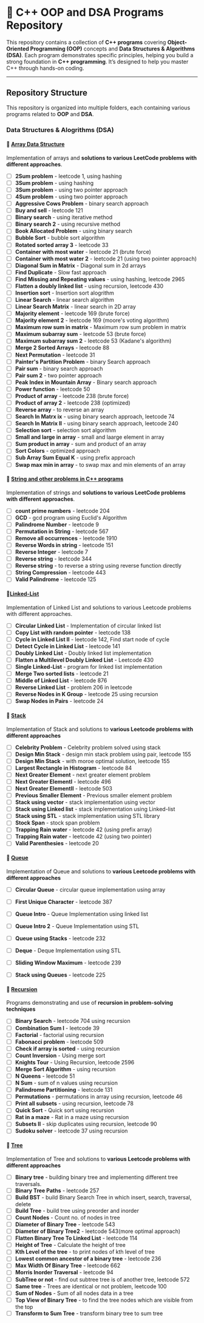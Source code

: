 # 🚀 C++ OOP and DSA Programs Repository  

This repository contains a collection of **C++ programs** covering **Object-Oriented Programming (OOP)** concepts and **Data Structures & Algorithms (DSA)**. Each program demonstrates specific principles, helping you build a strong foundation in **C++ programming**. It’s designed to help you master C++ through hands-on coding.

---

## Repository Structure

This repository is organized into multiple folders, each containing various programs related to **OOP** and **DSA**.

### Data Structures & Alogrithms (DSA)

#### 🔹 [Array Data Structure](./Array%20data%20structure/)  
Implementation of arrays and **solutions to various LeetCode problems with different approaches**.  

- [ ] **2Sum problem** - leetcode 1, using hashing
- [ ] **3Sum problem** - using hashing
- [ ] **3Sum problem** - using two pointer approach
- [ ] **4Sum problem** - using two pointer approach
- [ ] **Aggressive Cows Problem** - binary search approach
- [ ] **Buy and sell** - leetcode 121
- [ ] **Binary search** - using iterative method
- [ ] **Binary search 2** - using recursive method
- [ ] **Book Allocated Problem** - using binary search
- [ ] **Bubble Sort** - bubble sort algorithm 
- [ ] **Rotated sorted array 3** - leetcode 33
- [ ] **Container with most water** - leetcode 21 (brute force)
- [ ] **Container with most water 2** - leetcode 21 (using two pointer approach)
- [ ] **Diagonal Sum in Matrix** - Diagonal sum in 2d arrays
- [ ] **Find Duplicate** - Slow fast approach
- [ ] **Find Missing and Repeating values** - using hashing, leetcode 2965
- [ ] **Flatten a doubly linked list** - using recursion, leetcode 430
- [ ] **Insertion sort** - Insertion sort alogrithm
- [ ] **Linear Search** - linear search algorithm
- [ ] **Linear Search Matrix** - linear search in 2D array
- [ ] **Majority element** - leetcode 169 (brute force)
- [ ] **Majority element 2** - leetcode 169 (moore's voting algorithm)
- [ ] **Maximum row sum in matrix** - Maximum row sum problem in matrix
- [ ] **Maximum subarray sum** - leetcode 53 (brute force)
- [ ] **Maximum subarray sum 2** - leetcode 53 (Kadane's algorithm)
- [ ] **Merge 2 Sorted Arrays** - leetcode 88 
- [ ] **Next Permutation** - leetcode 31
- [ ] **Painter's Partition Problem** - binary Search approach
- [ ] **Pair sum** - binary search approach
- [ ] **Pair sum 2** - two pointer approach
- [ ] **Peak Index in Mountain Array** - Binary search approach
- [ ] **Power function** - leetcode 50
- [ ] **Product of array** - leetcode 238 (brute force)
- [ ] **Product of array 2** - leetcode 238 (optimized)
- [ ] **Reverse array** - to reverse an array
- [ ] **Search In Matrx ix** - using binary search approach, leetcode 74
- [ ] **Search In Matrix II** - using binary search approach, leetcode 240
- [ ] **Selection sort** - selection sort algorithm
- [ ] **Small and large in array** - small and laarge element in array
- [ ] **Sum product in array** - sum and product of an array
- [ ] **Sort Colors** - optimized approach
- [ ] **Sub Array Sum Equal K** - using prefix approach
- [ ] **Swap max min in array** - to swap max and min elements of an array

#### 🔹 [String and other problems in C++ programs](./Strings/)
Implementation of strings and **solutions to various LeetCode problems with different approaches**.  

- [ ] **count prime numbers** - leetcode 204
- [ ] **GCD** - gcd program using Euclid's Algorithm
- [ ] **Palindrome Number** - leetcode 9
- [ ] **Permutation in String** - leetcode 567
- [ ] **Remove all occurrences** - leetcode 1910
- [ ] **Reverse Words in string** - leetcode 151
- [ ] **Reverse Integer** - leetcode 7
- [ ] **Reverse string** - leetcode 344
- [ ] **Reverse string** - to reverse a string using reverse function directly
- [ ] **String Compression** - leetcode 443
- [ ] **Valid Palindrome** - leetcode 125

#### 🔹[Linked-List](./LinkedList/)
Implementation of Linked List and solutions to various Leetcode problems with different approaches.

- [ ] **Circular Linked List** - Implementation of circular linked list
- [ ] **Copy List with random pointer** - leetcode 138 
- [ ] **Cycle in Linked List II** - leetcode 142, Find start node of cycle
- [ ] **Detect Cycle in Linked List** - leetcode 141
- [ ] **Doubly Linked List** - Doubly linked list implementation
- [ ] **Flatten a Multilevel Doubly Linked List** - Leetcode 430
- [ ] **Single Linked-List** - program for linked list implementation 
- [ ] **Merge Two sorted lists** - leetcode 21
- [ ] **Middle of Linked List** - leetcode 876
- [ ] **Reverse Linked List** - problem 206 in leetcode
- [ ] **Reverse Nodes in K Group** - leetcode 25 using recursion
- [ ] **Swap Nodes in Pairs** - leetcode 24

#### 🔹 [Stack](./Stack/)  
Implementation of Stack and solutions to **various Leetcode problems with different approaches**

- [ ] **Celebrity Problem** - Celebrity problem solved using stack
- [ ] **Design Min Stack** - design min stack problem using pair, leetcode 155
- [ ] **Design Min Stack** - with moroe optimal solution, leetcode 155
- [ ] **Largest Rectangle in Histogram** - leetcode 84
- [ ] **Next Greater Element** - next greater element problem
- [ ] **Next Greater ElementI** - leetcode 496
- [ ] **Next Greater ElementII** - leetcode 503
- [ ] **Previous Smaller Element** - Previous smaller element problem
- [ ] **Stack using vector** - stack implementation using vector
- [ ] **Stack using Linked list** - stack implementation using Linked-list
- [ ] **Stack using STL** - stack implementation using STL library
- [ ] **Stock Span** - stock span problem
- [ ] **Trapping Rain water** - leetcode 42 (using prefix array)
- [ ] **Trapping Rain water** - leetcode 42 (using two pointer)
- [ ] **Valid Parenthesies** - leetcode 20

#### 🔹 [Queue](./Queue/)  
Implementation of Queue and solutions to **various Leetcode problems with different approaches**

- [ ] **Circular Queue** - circular queue implementation using array
- [ ] **First Unique Character** - leetcode 387
- [ ] **Queue Intro** - Queue Implementation using linked list
- [ ] **Queue Intro 2** - Queue Implementation using STL
- [ ] **Queue using Stacks** - leetcode 232 
- [ ] **Deque** - Deque Implementation using STL
- [ ] **Sliding Window Maximum** - leetcode 239
- [ ] **Stack using Queues** - leetcode 225 


#### 🔹 [Recursion](./Recursion/)  
Programs demonstrating and use of **recursion in problem-solving techniques**

- [ ] **Binary Search** - leetcode 704 using recursion
- [ ] **Combination Sum I** - leetcode 39
- [ ] **Factorial** - factorial using recursion
- [ ] **Fabonacci problem** - leetcode 509
- [ ] **Check if array is sorted** - using recursion 
- [ ] **Count Inversion** - Using merge sort
- [ ] **Knights Tour** - Using Recursion, leetcode 2596
- [ ] **Merge Sort Algorithm** - using recursion
- [ ] **N Queens** - leetcode 51
- [ ] **N Sum** - sum of n values using recursion
- [ ] **Palindrome Partitioning** - leetcode 131
- [ ] **Permutations** - permutations in array using recursion, leetcode 46
- [ ] **Print all subsets** - using recursion, leetcode 78
- [ ] **Quick Sort** - Quick sort using recursion
- [ ] **Rat in a maze** - Rat in a maze using recursion
- [ ] **Subsets II** - skip duplicates using recursion, leetcode 90
- [ ] **Sudoku solver** - leetcode 37 using recursion

#### 🔹 [Tree](./Tree/)  
Implementation of Tree and solutions to **various Leetcode problems with different approaches**

- [ ] **Binary tree** - building binary tree and implementing different tree traversals.
- [ ] **Binary Tree Paths** - leetcode 257
- [ ] **Build BST** - build Binary Search Tree in which insert, search, traversal, delete
- [ ] **Build Tree** - build tree using preorder and inorder
- [ ] **Count Nodes** - Count no. of nodes in tree
- [ ] **Diameter of Binary Tree** - leetcode 543
- [ ] **Diameter of Binary Tree2** - leetcode 543(more optimal approach)
- [ ] **Flatten Binary Tree To Linked List** - leetcode 114
- [ ] **Height of Tree** - Calculate the height of tree
- [ ] **Kth Level of the tree** - to print nodes of kth level of tree
- [ ] **Lowest common ancestor of a binary tree** - leetcode 236
- [ ] **Max Width Of Binary Tree** - leetcode 662
- [ ] **Morris Inorder Traversal** - leetcode 94
- [ ] **SubTree or not** - find out subtree tree is of another tree, leetcode 572
- [ ] **Same tree** - Trees are identical or not problem, leetcode 100
- [ ] **Sum of Nodes** - Sum of all nodes data in a tree
- [ ] **Top View of Binary Tree** - to find the tree nodes which are visible from the top
-[ ] **Transform to Sum Tree** - transform binary tree to sum tree